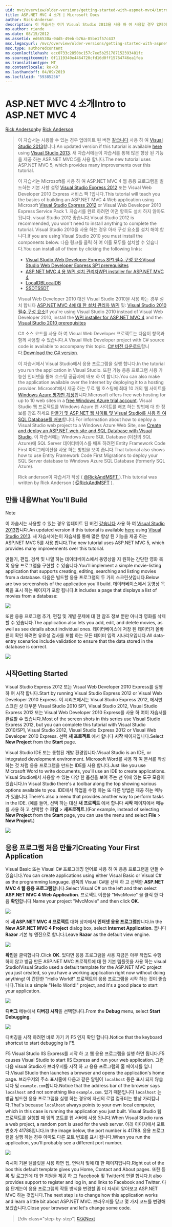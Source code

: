 ```yaml
---
uid: mvc/overview/older-versions/getting-started-with-aspnet-mvc4/intro-to-aspnet-mvc-4
title: ASP.NET MVC 4 소개 | Microsoft Docs
author: Rick-Anderson
description: 이 자습서는 여기 Visual Studio 2013을 사용 하 여 사용할 경우 업데이트 된 버전입니다. 새 자습서 t를 통해 많은 향상 된 기능을 제공 하는 ASP.NET MVC 5를 사용 하는 중...
ms.author: riande
ms.date: 08/15/2012
ms.assetid: ed66530a-04d5-49eb-b76a-85be1f57c437
msc.legacyurl: /mvc/overview/older-versions/getting-started-with-aspnet-mvc4/intro-to-aspnet-mvc-4
msc.type: authoredcontent
ms.openlocfilehash: ecc0733c2850bc157c7ee5b251787152393481fc
ms.sourcegitcommit: 0f1119340e4464720cfd16d0ff15764746ea1fea
ms.translationtype: MT
ms.contentlocale: ko-KR
ms.lasthandoff: 04/09/2019
ms.locfileid: "59385256"
---
```

# <a name="intro-to-aspnet-mvc-4"></a><span data-ttu-id="8a8a7-104">ASP.NET MVC 4 소개</span><span class="sxs-lookup"><span data-stu-id="8a8a7-104">Intro to ASP.NET MVC 4</span></span>

<span data-ttu-id="8a8a7-105">[Rick Anderson]((https://twitter.com/RickAndMSFT))</span><span class="sxs-lookup"><span data-stu-id="8a8a7-105">by [Rick Anderson]((https://twitter.com/RickAndMSFT))</span></span>

> <span data-ttu-id="8a8a7-106">이 자습서는 사용할 수 있는 경우 업데이트 된 버전 [같습니다](../../getting-started/introduction/getting-started.md) 사용 하 여 [Visual Studio 2013](https://my.visualstudio.com/Downloads?q=visual%20studio%202013)합니다.</span><span class="sxs-lookup"><span data-stu-id="8a8a7-106">An updated version if this tutorial is available [here](../../getting-started/introduction/getting-started.md) using [Visual Studio 2013](https://my.visualstudio.com/Downloads?q=visual%20studio%202013).</span></span> <span data-ttu-id="8a8a7-107">새 자습서에는이 자습서를 통해 많은 향상 된 기능을 제공 하는 ASP.NET MVC 5를 사용 합니다.</span><span class="sxs-lookup"><span data-stu-id="8a8a7-107">The new tutorial uses ASP.NET MVC 5, which provides many improvements over this tutorial.</span></span>
>
> <span data-ttu-id="8a8a7-108">이 자습서는 Microsoft를 사용 하 여 ASP.NET MVC 4 웹 응용 프로그램을 빌드하는 기본 사항 설명 [Visual Studio Express 2012](https://www.microsoft.com/visualstudio/11/products/express) 또는 Visual Web Developer 2010 Express 서비스 팩 1입니다.</span><span class="sxs-lookup"><span data-stu-id="8a8a7-108">This tutorial will teach you the basics of building an ASP.NET MVC 4 Web application using Microsoft [Visual Studio Express 2012](https://www.microsoft.com/visualstudio/11/products/express) or Visual Web Developer 2010 Express Service Pack 1.</span></span> <span data-ttu-id="8a8a7-109">자습서를 완료 하려면 어떤 항목도 설치 하지 않아도 됩니다. visual Studio 2012 좋습니다.</span><span class="sxs-lookup"><span data-stu-id="8a8a7-109">Visual Studio 2012 is recommended, you won't need to install anything to complete the tutorial.</span></span> <span data-ttu-id="8a8a7-110">Visual Studio 2010을 사용 하는 경우 아래 구성 요소를 설치 해야 합니다.</span><span class="sxs-lookup"><span data-stu-id="8a8a7-110">If you are using Visual Studio 2010 you must install the components below.</span></span> <span data-ttu-id="8a8a7-111">다음 링크를 클릭 하 여 이들 모두를 설치할 수 있습니다.</span><span class="sxs-lookup"><span data-stu-id="8a8a7-111">You can install all of them by clicking the following links:</span></span>
>
> - [<span data-ttu-id="8a8a7-112">Visual Studio Web Developer Express SP1 필수 구성 요소</span><span class="sxs-lookup"><span data-stu-id="8a8a7-112">Visual Studio Web Developer Express SP1 prerequisites</span></span>](https://www.microsoft.com/web/gallery/install.aspx?appid=VWD2010SP1Pack)
> - [<span data-ttu-id="8a8a7-113">ASP.NET MVC 4 용 WPI 설치 관리자</span><span class="sxs-lookup"><span data-stu-id="8a8a7-113">WPI installer for ASP.NET MVC 4</span></span>](https://go.microsoft.com/fwlink/?LinkId=243392)
> - [<span data-ttu-id="8a8a7-114">LocalDB</span><span class="sxs-lookup"><span data-stu-id="8a8a7-114">LocalDB</span></span>](https://www.microsoft.com/web/gallery/install.aspx?appid=SQLLocalDBOnly_11_0)
> - [<span data-ttu-id="8a8a7-115">SSDT</span><span class="sxs-lookup"><span data-stu-id="8a8a7-115">SSDT</span></span>](https://blogs.msdn.com/b/rickandy/archive/2012/08/02/installing-and-using-sql-server-data-tools-ssdt-on-visual-studio-2010-and-vwd.aspx)
>
> <span data-ttu-id="8a8a7-116">Visual Web Developer 2010 대신 Visual Studio 2010을 사용 하는 경우 설치 합니다 [ASP.NET MVC 4에 대 한 설치 관리자 WPI](https://go.microsoft.com/fwlink/?LinkId=243392) 및: [Visual Studio 2010 필수 구성 요소](https://www.microsoft.com/web/gallery/install.aspx?appsxml=&amp;appid=VS2010SP1Pack)</span><span class="sxs-lookup"><span data-stu-id="8a8a7-116">If you're using Visual Studio 2010 instead of Visual Web Developer 2010, install the [WPI installer for ASP.NET MVC 4](https://go.microsoft.com/fwlink/?LinkId=243392) and the: [Visual Studio 2010 prerequisites](https://www.microsoft.com/web/gallery/install.aspx?appsxml=&amp;appid=VS2010SP1Pack)</span></span>
>
> <span data-ttu-id="8a8a7-117">C# 소스 코드를 사용 하 여 Visual Web Developer 프로젝트는 다음이 항목과 함께 사용할 수 있습니다.</span><span class="sxs-lookup"><span data-stu-id="8a8a7-117">A Visual Web Developer project with C# source code is available to accompany this topic.</span></span> <span data-ttu-id="8a8a7-118">[C# 버전 다운로드](https://code.msdn.microsoft.com/Intro-to-ASPNET-MVC-4-61d0219d/file/114480/1/MvcMovie.zip)합니다.</span><span class="sxs-lookup"><span data-stu-id="8a8a7-118">[Download the C# version](https://code.msdn.microsoft.com/Intro-to-ASPNET-MVC-4-61d0219d/file/114480/1/MvcMovie.zip).</span></span>
>
> <span data-ttu-id="8a8a7-119">이 자습서에서 Visual Studio에서 응용 프로그램을 실행 합니다.</span><span class="sxs-lookup"><span data-stu-id="8a8a7-119">In the tutorial you run the application in Visual Studio.</span></span> <span data-ttu-id="8a8a7-120">또한 가능 응용 프로그램 사용 가능한 인터넷을 통해 호스팅 공급자에 배포 하 여 합니다.</span><span class="sxs-lookup"><span data-stu-id="8a8a7-120">You can also make the application available over the Internet by deploying it to a hosting provider.</span></span> <span data-ttu-id="8a8a7-121">Microsoft에서 제공 하는 무료 웹 호스팅에 최대 10 개의 웹 사이트를 [Windows Azure 평가판 계정](https://www.windowsazure.com/pricing/free-trial/?WT.mc_id=A443DD604)합니다.</span><span class="sxs-lookup"><span data-stu-id="8a8a7-121">Microsoft offers free web hosting for up to 10 web sites in a [free Windows Azure trial account](https://www.windowsazure.com/pricing/free-trial/?WT.mc_id=A443DD604).</span></span> <span data-ttu-id="8a8a7-122">Visual Studio 웹 프로젝트를 Windows Azure 웹 사이트를 배포 하는 방법에 대 한 정보를 참조 하세요 [만들기 및 ASP.NET 웹 사이트 및 Visual Studio를 사용 하 여 SQL Database를 배포](https://docs.microsoft.com/dotnet/azure/)합니다.</span><span class="sxs-lookup"><span data-stu-id="8a8a7-122">For information about how to deploy a Visual Studio web project to a Windows Azure Web Site, see [Create and deploy an ASP.NET web site and SQL Database with Visual Studio](https://docs.microsoft.com/dotnet/azure/).</span></span> <span data-ttu-id="8a8a7-123">이 자습서에는 Windows Azure SQL Database (이전의 SQL Azure)에 SQL Server 데이터베이스를 배포 하려면 Entity Framework Code First 마이그레이션을 사용 하는 방법을 보여 줍니다.</span><span class="sxs-lookup"><span data-stu-id="8a8a7-123">That tutorial also shows how to use Entity Framework Code First Migrations to deploy your SQL Server database to Windows Azure SQL Database (formerly SQL Azure).</span></span>
>
> <span data-ttu-id="8a8a7-124">Rick anderson이 자습서가 작성 ( [ @RickAndMSFT ](https://twitter.com/#!/RickAndMSFT) ).</span><span class="sxs-lookup"><span data-stu-id="8a8a7-124">This tutorial was written by Rick Anderson ( [@RickAndMSFT](https://twitter.com/#!/RickAndMSFT) ).</span></span>


## <a name="what-youll-build"></a><span data-ttu-id="8a8a7-125">만들 내용</span><span class="sxs-lookup"><span data-stu-id="8a8a7-125">What You'll Build</span></span>

> [!NOTE]
> <span data-ttu-id="8a8a7-126">이 자습서는 사용할 수 있는 경우 업데이트 된 버전 [같습니다](../../getting-started/introduction/getting-started.md) 사용 하 여 [Visual Studio 2013](https://my.visualstudio.com/Downloads?q=visual%20studio%202013)합니다.</span><span class="sxs-lookup"><span data-stu-id="8a8a7-126">An updated version if this tutorial is available [here](../../getting-started/introduction/getting-started.md) using [Visual Studio 2013](https://my.visualstudio.com/Downloads?q=visual%20studio%202013).</span></span> <span data-ttu-id="8a8a7-127">새 자습서에는이 자습서를 통해 많은 향상 된 기능을 제공 하는 ASP.NET MVC 5를 사용 합니다.</span><span class="sxs-lookup"><span data-stu-id="8a8a7-127">The new tutorial uses ASP.NET MVC 5, which provides many improvements over this tutorial.</span></span>


<span data-ttu-id="8a8a7-128">만들기, 편집, 검색 및 나열 하는 데이터베이스에서 동영상을 지 원하는 간단한 영화 목록 응용 프로그램을 구현할 수 있습니다.</span><span class="sxs-lookup"><span data-stu-id="8a8a7-128">You'll implement a simple movie-listing application that supports creating, editing, searching and listing movies from a database.</span></span> <span data-ttu-id="8a8a7-129">다음은 빌드할 응용 프로그램의 두 가지 스크린샷입니다.</span><span class="sxs-lookup"><span data-stu-id="8a8a7-129">Below are two screenshots of the application you'll build.</span></span> <span data-ttu-id="8a8a7-130">데이터베이스에서 동영상 목록을 표시 하는 페이지가 포함 됩니다.</span><span class="sxs-lookup"><span data-stu-id="8a8a7-130">It includes a page that displays a list of movies from a database:</span></span>

![](intro-to-aspnet-mvc-4/_static/image1.png)

<span data-ttu-id="8a8a7-131">또한 응용 프로그램 추가, 편집 및 개별 문제에 대 한 참조 정보 뿐만 아니라 영화를 삭제할 수 있습니다.</span><span class="sxs-lookup"><span data-stu-id="8a8a7-131">The application also lets you add, edit, and delete movies, as well as see details about individual ones.</span></span> <span data-ttu-id="8a8a7-132">데이터베이스에 저장 된 데이터가 올바른지 확인 하려면 유효성 검사를 포함 하는 모든 데이터 입력 시나리오입니다.</span><span class="sxs-lookup"><span data-stu-id="8a8a7-132">All data-entry scenarios include validation to ensure that the data stored in the database is correct.</span></span>

![](intro-to-aspnet-mvc-4/_static/image2.png)

## <a name="getting-started"></a><span data-ttu-id="8a8a7-133">시작</span><span class="sxs-lookup"><span data-stu-id="8a8a7-133">Getting Started</span></span>

<span data-ttu-id="8a8a7-134">Visual Studio Express 2012 또는 Visual Web Developer 2010 Express를 실행 하 여 시작 합니다.</span><span class="sxs-lookup"><span data-stu-id="8a8a7-134">Start by running Visual Studio Express 2012 or Visual Web Developer 2010 Express.</span></span> <span data-ttu-id="8a8a7-135">이 시리즈에서는 Visual Studio Express 2012, 에서만 스크린 샷 대부분 Visual Studio 2010 SP1, Visual Studio 2012, Visual Studio Express 2012 또는 Visual Web Developer 2010 Express를 사용 하 여이 자습서를 완료할 수 있습니다.</span><span class="sxs-lookup"><span data-stu-id="8a8a7-135">Most of the screen shots in this series use Visual Studio Express 2012, but you can complete this tutorial with Visual Studio 2010/SP1, Visual Studio 2012, Visual Studio Express 2012 or Visual Web Developer 2010 Express.</span></span> <span data-ttu-id="8a8a7-136">선택 **새 프로젝트** 에서 합니다 **시작** 페이지입니다.</span><span class="sxs-lookup"><span data-stu-id="8a8a7-136">Select **New Project** from the **Start** page.</span></span>

<span data-ttu-id="8a8a7-137">Visual Studio IDE 또는 통합된 개발 환경입니다.</span><span class="sxs-lookup"><span data-stu-id="8a8a7-137">Visual Studio is an IDE, or integrated development environment.</span></span> <span data-ttu-id="8a8a7-138">Microsoft Word를 사용 하 여 문서를 작성 하는 것 처럼 응용 프로그램을 만드는 IDE를 사용 합니다.</span><span class="sxs-lookup"><span data-stu-id="8a8a7-138">Just like you use Microsoft Word to write documents, you'll use an IDE to create applications.</span></span> <span data-ttu-id="8a8a7-139">Visual Studio에서 사용할 수 있는 다양 한 옵션을 보여 주는 맨 위에 있는 도구 모음이 있습니다.</span><span class="sxs-lookup"><span data-stu-id="8a8a7-139">In Visual Studio there's a toolbar along the top showing various options available to you.</span></span> <span data-ttu-id="8a8a7-140">IDE에서 작업을 수행 하는 또 다른 방법은 제공 하는 메뉴가 있습니다.</span><span class="sxs-lookup"><span data-stu-id="8a8a7-140">There's also a menu that provides another way to perform tasks in the IDE.</span></span> <span data-ttu-id="8a8a7-141">(예를 들어, 선택 하는 대신 **새 프로젝트** 에서 합니다 **시작** 페이지에서 메뉴를 사용 하 고 선택할 수 **파일** &gt; **새프로젝트**.)</span><span class="sxs-lookup"><span data-stu-id="8a8a7-141">(For example, instead of selecting **New Project** from the **Start** page, you can use the menu and select **File** &gt; **New Project**.)</span></span>

![](intro-to-aspnet-mvc-4/_static/image3.png)

## <a name="creating-your-first-application"></a><span data-ttu-id="8a8a7-142">응용 프로그램 처음 만들기</span><span class="sxs-lookup"><span data-stu-id="8a8a7-142">Creating Your First Application</span></span>

<span data-ttu-id="8a8a7-143">Visual Basic 또는 Visual C# 프로그래밍 언어로 사용 하 여 응용 프로그램을 만들 수 있습니다.</span><span class="sxs-lookup"><span data-stu-id="8a8a7-143">You can create applications using either Visual Basic or Visual C# as the programming language.</span></span> <span data-ttu-id="8a8a7-144">왼쪽의 Visual C#을 선택 하 고 선택한 **ASP.NET MVC 4 웹 응용 프로그램**합니다.</span><span class="sxs-lookup"><span data-stu-id="8a8a7-144">Select Visual C# on the left and then select **ASP.NET MVC 4 Web Application**.</span></span> <span data-ttu-id="8a8a7-145">프로젝트 이름을 &quot;MvcMovie&quot; 을 클릭 한 다음 **확인**합니다.</span><span class="sxs-lookup"><span data-stu-id="8a8a7-145">Name your project &quot;MvcMovie&quot; and then click **OK**.</span></span>

![](intro-to-aspnet-mvc-4/_static/image4.png)

<span data-ttu-id="8a8a7-146">에 **새 ASP.NET MVC 4 프로젝트** 대화 상자에서 **인터넷 응용 프로그램**합니다.</span><span class="sxs-lookup"><span data-stu-id="8a8a7-146">In the **New ASP.NET MVC 4 Project** dialog box, select **Internet Application**.</span></span> <span data-ttu-id="8a8a7-147">둡니다 **Razor** 기본 뷰 엔진으로 합니다.</span><span class="sxs-lookup"><span data-stu-id="8a8a7-147">Leave **Razor** as the default view engine.</span></span>

![](intro-to-aspnet-mvc-4/_static/image5.png)

<span data-ttu-id="8a8a7-148">**확인**을 클릭합니다.</span><span class="sxs-lookup"><span data-stu-id="8a8a7-148">Click **OK**.</span></span> <span data-ttu-id="8a8a7-149">있다면 응용 프로그램을 사용 지금은 아무 작업도 수행 하지 않고 방금 만든 ASP.NET MVC 프로젝트에 대 한 기본 템플릿을 사용 하는 visual Studio!</span><span class="sxs-lookup"><span data-stu-id="8a8a7-149">Visual Studio used a default template for the ASP.NET MVC project you just created, so you have a working application right now without doing anything!</span></span> <span data-ttu-id="8a8a7-150">이 간단한 &quot;Hello World!&quot; 프로젝트의 응용 프로그램을 시작 하는 것이 좋습니다.</span><span class="sxs-lookup"><span data-stu-id="8a8a7-150">This is a simple &quot;Hello World!&quot; project, and it's a good place to start your application.</span></span>

![](intro-to-aspnet-mvc-4/_static/image6.png)

<span data-ttu-id="8a8a7-151">**디버그** 메뉴에서 **디버깅 시작**을 선택합니다.</span><span class="sxs-lookup"><span data-stu-id="8a8a7-151">From the **Debug** menu, select **Start Debugging**.</span></span>

![](intro-to-aspnet-mvc-4/_static/image7.png)

<span data-ttu-id="8a8a7-152">디버깅을 시작 하려면 바로 가기 키 F5 인지 확인 합니다.</span><span class="sxs-lookup"><span data-stu-id="8a8a7-152">Notice that the keyboard shortcut to start debugging is F5.</span></span>

<span data-ttu-id="8a8a7-153">F5 Visual Studio IIS Express를 시작 하 고 웹 응용 프로그램을 실행 하면 됩니다.</span><span class="sxs-lookup"><span data-stu-id="8a8a7-153">F5 causes Visual Studio to start IIS Express and run your web application.</span></span> <span data-ttu-id="8a8a7-154">그런 다음 visual Studio가 브라우저를 시작 하 고 응용 프로그램의 홈 페이지를 엽니다.</span><span class="sxs-lookup"><span data-stu-id="8a8a7-154">Visual Studio then launches a browser and opens the application's home page.</span></span> <span data-ttu-id="8a8a7-155">브라우저의 주소 표시줄에 다음과 같은 알림이 `localhost` 등은 표시 되지 않습니다 및 `example.com`합니다.</span><span class="sxs-lookup"><span data-stu-id="8a8a7-155">Notice that the address bar of the browser says `localhost` and not something like `example.com`.</span></span> <span data-ttu-id="8a8a7-156">있기 때문입니다 `localhost` 는 방금 빌드한 응용 프로그램을 실행 하는 경우에 자신의 로컬 컴퓨터는 항상 가리킵니다.</span><span class="sxs-lookup"><span data-stu-id="8a8a7-156">That's because `localhost` always points to your own local computer, which in this case is running the application you just built.</span></span> <span data-ttu-id="8a8a7-157">Visual Studio 웹 프로젝트를 실행할 때 임의 포트를 웹 서버에 사용 됩니다.</span><span class="sxs-lookup"><span data-stu-id="8a8a7-157">When Visual Studio runs a web project, a random port is used for the web server.</span></span> <span data-ttu-id="8a8a7-158">아래 이미지에서 포트 번호가 41788입니다.</span><span class="sxs-lookup"><span data-stu-id="8a8a7-158">In the image below, the port number is 41788.</span></span> <span data-ttu-id="8a8a7-159">응용 프로그램을 실행 하는 경우 아마도 다른 포트 번호를 표시 됩니다.</span><span class="sxs-lookup"><span data-stu-id="8a8a7-159">When you run the application, you'll probably see a different port number.</span></span>

![](intro-to-aspnet-mvc-4/_static/image8.png)

<span data-ttu-id="8a8a7-160">즉시이 기본 템플릿을 사용 하면 집, 연락처 및에 대 한 페이지입니다.</span><span class="sxs-lookup"><span data-stu-id="8a8a7-160">Right out of the box this default template gives you Home, Contact and About pages.</span></span> <span data-ttu-id="8a8a7-161">또한 등록 및 로그인에 대 한 지원을 제공 하 고 Facebook 및 Twitter에 연결 합니다.</span><span class="sxs-lookup"><span data-stu-id="8a8a7-161">It also provides support to register and log in, and links to Facebook and Twitter.</span></span> <span data-ttu-id="8a8a7-162">다음 단계는이 응용 프로그램의 작동 방식을 변경할 좀 더 자세히 알아보고 ASP.NET MVC 하는 것입니다.</span><span class="sxs-lookup"><span data-stu-id="8a8a7-162">The next step is to change how this application works and learn a little bit about ASP.NET MVC.</span></span> <span data-ttu-id="8a8a7-163">브라우저를 닫고 몇 가지 코드를 변경해 보겠습니다.</span><span class="sxs-lookup"><span data-stu-id="8a8a7-163">Close your browser and let's change some code.</span></span>

> [!div class="step-by-step"]
> [<span data-ttu-id="8a8a7-164">다음</span><span class="sxs-lookup"><span data-stu-id="8a8a7-164">Next</span></span>](adding-a-controller.md)

